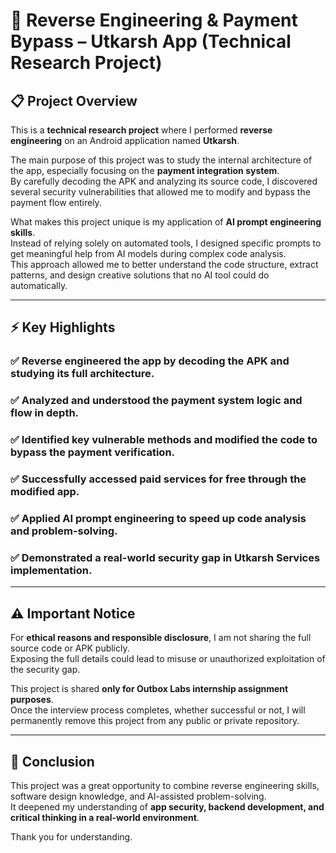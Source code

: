 # 🚀 Reverse Engineering & Payment Bypass – Utkarsh App (Technical Research Project)

## 📋 Project Overview

This is a **technical research project** where I performed **reverse engineering** on an Android application named **Utkarsh**.

The main purpose of this project was to study the internal architecture of the app, especially focusing on the **payment integration system**.  
By carefully decoding the APK and analyzing its source code, I discovered several security vulnerabilities that allowed me to modify and bypass the payment flow entirely.

What makes this project unique is my application of **AI prompt engineering skills**.  
Instead of relying solely on automated tools, I designed specific prompts to get meaningful help from AI models during complex code analysis.  
This approach allowed me to better understand the code structure, extract patterns, and design creative solutions that no AI tool could do automatically.

---

## ⚡ Key Highlights

### ✅ Reverse engineered the app by decoding the APK and studying its full architecture.

### ✅ Analyzed and understood the **payment system logic and flow** in depth.

### ✅ Identified key vulnerable methods and modified the code to bypass the payment verification.

### ✅ Successfully accessed paid services for free through the modified app.

### ✅ Applied **AI prompt engineering** to speed up code analysis and problem-solving.

### ✅ Demonstrated a real-world security gap in Utkarsh Services implementation.

---

## ⚠️ Important Notice

For **ethical reasons and responsible disclosure**, I am not sharing the full source code or APK publicly.  
Exposing the full details could lead to misuse or unauthorized exploitation of the security gap.

This project is shared **only for Outbox Labs internship assignment purposes**.  
Once the interview process completes, whether successful or not, I will permanently remove this project from any public or private repository.

---

## 🎯 Conclusion

This project was a great opportunity to combine reverse engineering skills, software design knowledge, and AI-assisted problem-solving.  
It deepened my understanding of **app security, backend development, and critical thinking in a real-world environment**.

Thank you for understanding.

